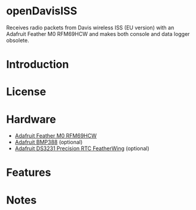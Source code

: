 # openDavisISS
Receives radio packets from Davis wireless ISS (EU version) with an Adafruit Feather M0 RFM69HCW and makes both console and data logger obsolete.

# Introduction

# License

# Hardware
* [Adafruit Feather M0 RFM69HCW](https://www.adafruit.com/product/3176)
* [Adafruit BMP388](https://www.adafruit.com/product/3966) (optional)
* [Adafruit DS3231 Precision RTC FeatherWing](https://www.adafruit.com/product/3028) (optional)

# Features

# Notes